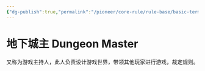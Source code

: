 ```yaml
---
{"dg-publish":true,"permalink":"/pioneer/core-rule/rule-base/basic-term/dungeon-master/"}
---
```


# 地下城主 Dungeon Master
又称为游戏主持人，此人负责设计游戏世界，带领其他玩家进行游戏，裁定规则。